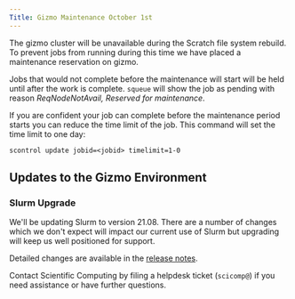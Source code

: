 ```yaml
---
Title: Gizmo Maintenance October 1st
---
```


The gizmo cluster will be unavailable during the Scratch file system rebuild.   To prevent jobs from running during this time we have placed a maintenance reservation on gizmo.

Jobs that would not complete before the maintenance will start will be held until after the work is complete.  `squeue` will show the job as pending with reason _ReqNodeNotAvail, Reserved for maintenance_.

If you are confident your job can complete before the maintenance period starts you can reduce the time limit of the job.  This command will set the time limit to one day:

```
scontrol update jobid=<jobid> timelimit=1-0
```

## Updates to the Gizmo Environment

### Slurm Upgrade

We'll be updating Slurm to version 21.08.  There are a number of changes which we don't expect will impact our current use of Slurm but upgrading will keep us well positioned for support.

Detailed changes are available in the [release notes](https://github.com/SchedMD/slurm/blob/slurm-21-08-0-1/RELEASE_NOTES).

Contact Scientific Computing by filing a helpdesk ticket (`scicomp@`) if you need assistance or have further questions.

